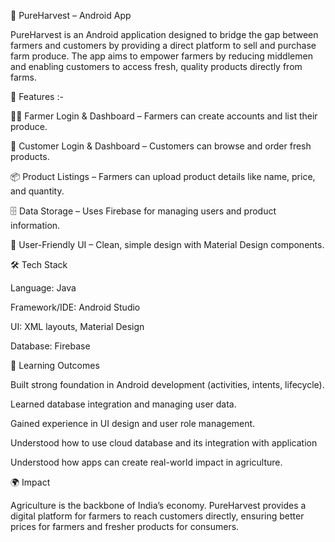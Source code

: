 🌱 PureHarvest – Android App

PureHarvest is an Android application designed to bridge the gap between farmers and customers by providing a direct platform to sell and purchase farm produce. The app aims to empower farmers by reducing middlemen and enabling customers to access fresh, quality products directly from farms.

🚀 Features :-

👨‍🌾 Farmer Login & Dashboard – Farmers can create accounts and list their produce.

🛒 Customer Login & Dashboard – Customers can browse and order fresh products.

📦 Product Listings – Farmers can upload product details like name, price, and quantity.

🗄️ Data Storage – Uses Firebase for managing users and product information.

🎨 User-Friendly UI – Clean, simple design with Material Design components.

🛠️ Tech Stack

Language: Java

Framework/IDE: Android Studio

UI: XML layouts, Material Design

Database: Firebase 

📖 Learning Outcomes

Built strong foundation in Android development (activities, intents, lifecycle).

Learned database integration and managing user data.

Gained experience in UI design and user role management.

Understood how to use cloud database and its integration with application

Understood how apps can create real-world impact in agriculture.

🌍 Impact

Agriculture is the backbone of India’s economy. PureHarvest provides a digital platform for farmers to reach customers directly, ensuring better prices for farmers and fresher products for consumers.

